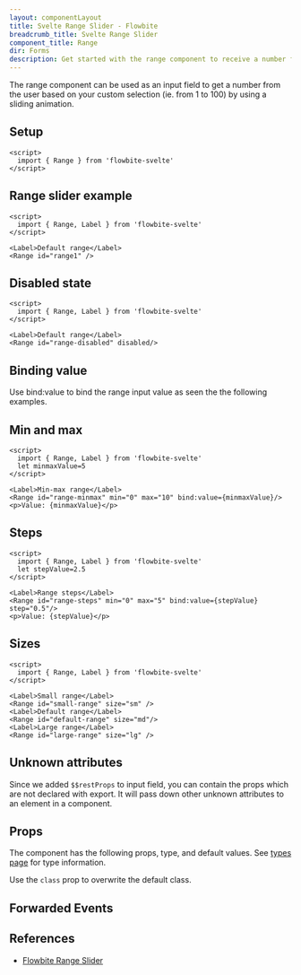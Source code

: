 ```yaml
---
layout: componentLayout
title: Svelte Range Slider - Flowbite
breadcrumb_title: Svelte Range Slider
component_title: Range
dir: Forms
description: Get started with the range component to receive a number from the user anywhere from 1 to 100 by sliding form control horizontally based on multiple options
---
```


<script>
  import { TableProp, TableDefaultRow, DocBadgeList } from '../../utils'
  import { Badge, A } from '$lib'
  import { props as items } from '../../props/Range.json'

  const events = ["on:change","on:click","on:keydown","on:keypress","on:keyup"];

  let minmaxValue=5
</script>

The range component can be used as an input field to get a number from the user based on your custom selection (ie. from 1 to 100) by using a sliding animation.

## Setup

```svelte example hideOutput
<script>
  import { Range } from 'flowbite-svelte'
</script>
```

## Range slider example

```svelte example
<script>
  import { Range, Label } from 'flowbite-svelte'
</script>

<Label>Default range</Label>
<Range id="range1" />
```

## Disabled state

```svelte example hideScript
<script>
  import { Range, Label } from 'flowbite-svelte'
</script>

<Label>Default range</Label>
<Range id="range-disabled" disabled/>
```

## Binding value

Use bind:value to bind the range input value as seen the the following examples.

## Min and max

```svelte example
<script>
  import { Range, Label } from 'flowbite-svelte'
  let minmaxValue=5
</script>

<Label>Min-max range</Label>
<Range id="range-minmax" min="0" max="10" bind:value={minmaxValue}/>
<p>Value: {minmaxValue}</p>
```

## Steps

```svelte example
<script>
  import { Range, Label } from 'flowbite-svelte'
  let stepValue=2.5
</script>

<Label>Range steps</Label>
<Range id="range-steps" min="0" max="5" bind:value={stepValue} step="0.5"/>
<p>Value: {stepValue}</p>
```

## Sizes

```svelte example class="space-y-6" hideScript
<script>
  import { Range, Label } from 'flowbite-svelte'
</script>

<Label>Small range</Label>
<Range id="small-range" size="sm" />
<Label>Default range</Label>
<Range id="default-range" size="md"/>
<Label>Large range</Label>
<Range id="large-range" size="lg" />
```

## Unknown attributes

Since we added `$$restProps` to input field, you can contain the props which are not declared with export. It will pass down other unknown attributes to an element in a component.

## Props

The component has the following props, type, and default values. See [types page](/docs/pages/typescript) for type information.

Use the `class` prop to overwrite the default class.

<TableProp>
  <TableDefaultRow {items} rowState='hover' />
</TableProp>

## Forwarded Events

<DocBadgeList items={events} />

## References

- [Flowbite Range Slider](https://flowbite.com/docs/forms/range/)